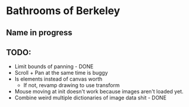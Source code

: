 # Bathrooms of Berkeley 
## Name in progress

## TODO:
- Limit bounds of panning - DONE
- Scroll + Pan at the same time is buggy
- Is elements instead of canvas worth
  - If not, revamp drawing to use transform
- Mouse moving at init doesn't work because images aren't loaded yet.
- Combine weird multiple dictionaries of image data shit - DONE